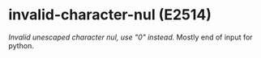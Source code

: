 # invalid-character-nul (E2514)

*Invalid unescaped character nul, use "0" instead.* Mostly end of input
for python.
